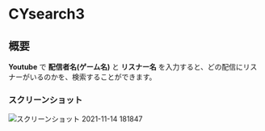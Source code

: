 # CYsearch3

## 概要
__Youtube__ で __配信者名(ゲーム名)__ と __リスナー名__ を入力すると、どの配信にリスナーがいるのかを、検索することができます。


### スクリーンショット
![スクリーンショット 2021-11-14 181847](https://user-images.githubusercontent.com/94283685/141675030-6083f590-4867-42cf-8bb3-4fd19bb96fe2.png)
